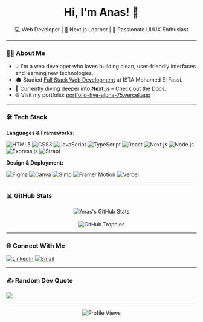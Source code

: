 <h1 align="center">Hi, I'm Anas! 👋</h1>
<p align="center">
  💻 Web Developer | 🚀 Next.js Learner | 🎨 Passionate UI/UX Enthusiast <br>
</p>

---

### 👨‍💻 About Me

- 💡 I'm a web developer who loves building clean, user-friendly interfaces and learning new technologies.
- 🎓 Studied [Full Stack Web Development](https://youtu.be/Dd_4zfmY-aA?si=3NnnJ-j5ls7johlv) at ISTA Mohamed El Fassi.
- 🔭 Currently diving deeper into **Next.js** – [Check out the Docs](https://nextjs.org/docs).
- 🌐 Visit my portfolio: [portfolio-five-alpha-75.vercel.app](https://portfolio-five-alpha-75.vercel.app)

---

### 🛠️ Tech Stack

**Languages & Frameworks:**

![HTML5](https://img.shields.io/badge/html5-%23E34F26.svg?style=for-the-badge&logo=html5&logoColor=white)
![CSS3](https://img.shields.io/badge/css3-%231572B6.svg?style=for-the-badge&logo=css3&logoColor=white)
![JavaScript](https://img.shields.io/badge/javascript-%23323330.svg?style=for-the-badge&logo=javascript&logoColor=%23F7DF1E)
![TypeScript](https://img.shields.io/badge/typescript-%23007ACC.svg?style=for-the-badge&logo=typescript&logoColor=white)
![React](https://img.shields.io/badge/react-%2320232a.svg?style=for-the-badge&logo=react&logoColor=%2361DAFB)
![Next.js](https://img.shields.io/badge/Next-black?style=for-the-badge&logo=next.js&logoColor=white)
![Node.js](https://img.shields.io/badge/node.js-6DA55F?style=for-the-badge&logo=node.js&logoColor=white)
![Express.js](https://img.shields.io/badge/express.js-%23404d59.svg?style=for-the-badge&logo=express&logoColor=%2361DAFB)
![Strapi](https://img.shields.io/badge/strapi-%232E7EEA.svg?style=for-the-badge&logo=strapi&logoColor=white)

**Design & Deployment:**

![Figma](https://img.shields.io/badge/figma-%23F24E1E.svg?style=for-the-badge&logo=figma&logoColor=white)
![Canva](https://img.shields.io/badge/Canva-%2300C4CC.svg?style=for-the-badge&logo=Canva&logoColor=white)
![Gimp](https://img.shields.io/badge/Gimp-657D8B?style=for-the-badge&logo=gimp&logoColor=FFFFFF)
![Framer Motion](https://img.shields.io/badge/Framer-black?style=for-the-badge&logo=framer&logoColor=blue)
![Vercel](https://img.shields.io/badge/vercel-%23000000.svg?style=for-the-badge&logo=vercel&logoColor=white)

---

### 📊 GitHub Stats

<p align="center">
  <img src="https://github-readme-stats.vercel.app/api?username=anaselass&theme=radical&hide_border=false&include_all_commits=false&count_private=false" alt="Anas's GitHub Stats" />
  <br><br>
  <img src="https://github-profile-trophy.vercel.app/?username=anaselass&theme=radical&no-frame=true&no-bg=true&margin-w=4" alt="GitHub Trophies" />
</p>

---

### 🌐 Connect With Me

[![LinkedIn](https://img.shields.io/badge/LinkedIn-%230077B5.svg?logo=linkedin&logoColor=white)](https://www.linkedin.com/in/anas-el-assri-852920279)
[![Email](https://img.shields.io/badge/Email-D14836?logo=gmail&logoColor=white)](mailto:anas.elassri.01@gmail.com)

---

### ✍️ Random Dev Quote

![](https://quotes-github-readme.vercel.app/api?type=horizontal&theme=radical)

---

<p align="center">
  <img src="https://komarev.com/ghpvc/?username=anaselass&style=for-the-badge&color=blue" alt="Profile Views" />
</p>


<!-- Proudly created with GPRM ( https://gprm.itsvg.in ) -->
